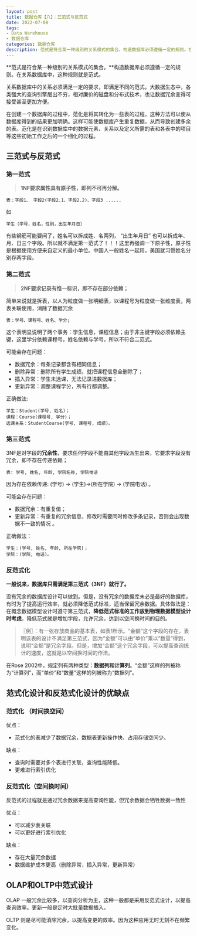 ```yaml
---
layout: post
title: 数据仓库【八】：三范式与反范式
date: 2022-07-08
tags:
- Data Warehouse
- 数据仓库
categories: 数据仓库
description: 范式是符合某一种级别的关系模式的集合。构造数据库必须遵循一定的规则。在关系数据库中，这种规则就是范式。关系数据库中的关系必须满足一定的要求，即满足不同的范式。大数据生态中，各类强大的查询引擎层出不穷，相对廉价的磁盘和分布式技术，也让数据冗余变得可接受甚至更加方便。
---
```


**范式是符合某一种级别的关系模式的集合。**构造数据库必须遵循一定的规则。在关系数据库中，这种规则就是范式。

关系数据库中的关系必须满足一定的要求，即满足不同的范式。大数据生态中，各类强大的查询引擎层出不穷，相对廉价的磁盘和分布式技术，也让数据冗余变得可接受甚至更加方便。

在创建一个数据库的过程中，范化是将其转化为一些表的过程，这种方法可以使从数据库得到的结果更加明确。这样可能使数据库产生重复数据，从而导致创建多余的表。范化是在识别数据库中的数据元素、关系以及定义所需的表和各表中的项目等这些初始工作之后的一个细化的过程。

## 三范式与反范式
### 第一范式

> **1NF要求属性具有原子性，即列不可再分解。**

```
表：字段1、 字段2(字段2.1、字段2.2)、字段3 ......
```

如

```
学生（学号，姓名，性别，出生年月日）
```

有些钢筋可能要问了，姓名可以拆成姓、名两列， “出生年月日” 也可以拆成年、月、日三个字段。所以就不满足第一范式了！！！这里再强调一下原子性，原子性是根据使用方便来自定义的最小单位。中国人一般姓名一起用，美国就习惯姓名分别存两字段。

### 第二范式

> **2NF要求记录有惟一标识，即不存在部分依赖；**

简单来说就是拆表，以人为粒度做一张明细表，以课程号为粒度做一张维度表，两表关联使用，消除了数据冗余

```
表：学号、课程号、姓名、学分;
```

这个表明显说明了两个事务：学生信息，课程信息；由于非主键字段必须依赖主键，这里学分依赖课程号，姓名依赖与学号，所以不符合二范式。

可能会存在问题：

- 数据冗余：每条记录都含有相同信息；
- 删除异常：删除所有学生成绩，就把课程信息全删除了；
- 插入异常：学生未选课，无法记录进数据库；
- 更新异常：调整课程学分，所有行都调整。

正确做法:

```
学生：Student(学号, 姓名)；
课程：Course(课程号, 学分)；
选课关系：StudentCourse(学号, 课程号, 成绩)。
```

### 第三范式

3NF是对字段的**冗余性**，要求任何字段不能由其他字段派生出来，它要求字段没有冗余，即不存在传递依赖；

```
表: 学号, 姓名, 年龄, 学院名称, 学院电话
```

因为存在依赖传递: (学号) → (学生)→(所在学院) → (学院电话) 。

可能会存在问题：

- 数据冗余：有重复值；
- 更新异常：有重复的冗余信息，修改时需要同时修改多条记录，否则会出现数据不一致的情况 。

正确做法：
```
学生：(学号, 姓名, 年龄, 所在学院)；
学院：(学院, 电话)。
```

### 反范式化

**一般说来，数据库只需满足第三范式（3NF）就行了。**

没有冗余的数据库设计可以做到。但是，没有冗余的数据库未必是最好的数据库，有时为了提高运行效率，就必须降低范式标准，适当保留冗余数据。具体做法是：在概念数据模型设计时遵守第三范式，**降低范式标准的工作放到物理数据模型设计时考虑**。降低范式就是增加字段，允许冗余，达到以空间换时间的目的。

>   〖例〗：有一张存放商品的基本表，如表1所示。“金额”这个字段的存在，表明该表的设计不满足第三范式，因为“金额”可以由“单价”乘以“数量”得到，说明“金额”是冗余字段。但是，增加“金额”这个冗余字段，可以提高查询统计的速度，这就是以空间换时间的作法。

在Rose 2002中，规定列有两种类型：**数据列和计算列**。“金额”这样的列被称为“计算列”，而“单价”和“数量”这样的列被称为“数据列”。

## 范式化设计和反范式化设计的优缺点

### 范式化 （时间换空间）

优点：

- 范式化的表减少了数据冗余，数据表更新操作快、占用存储空间少。

缺点：

- 查询时需要对多个表进行关联，查询性能降低。
- 更难进行索引优化

### 反范式化（空间换时间）

反范式的过程就是通过冗余数据来提高查询性能，但冗余数据会牺牲数据一致性

优点：

- 可以减少表关联
- 可以更好进行索引优化

缺点：

- 存在大量冗余数据
- 数据维护成本更高（删除异常，插入异常，更新异常）

## OLAP和OLTP中范式设计

OLAP 一般冗余比较多，以查询分析为主，这种一般都是采用反范式设计，以提高查询效率。更新一般是定时大批量数据插入。
 
OLTP 则是尽可能消除冗余，以提高变更的效率。因为这种应用无时无刻不在频繁变化。
